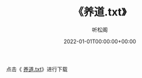 ﻿---
title:  《养道.txt》
date:   2022-01-01T00:00:00+00:00
author: 听松阁
layout: post
permalink: /养道/
categories: 小说
tags: [小说]
---

点击《 [养道.txt](http://img.660000.xyz/bookstukust/book/bntxt/10/养道.txt)》进行下载